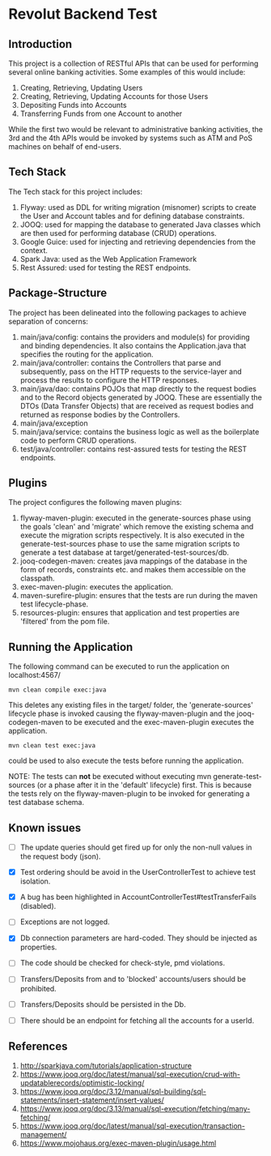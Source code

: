 # Revolut Backend Test

## Introduction

This project is a collection of RESTful APIs that can be used for performing several online banking activities.
Some examples of this would include:
1. Creating, Retrieving, Updating Users
2. Creating, Retrieving, Updating Accounts for those Users
3. Depositing Funds into Accounts
4. Transferring Funds from one Account to another

While the first two would be relevant to administrative banking activities, the 3rd and the 4th APIs would be invoked by
systems such as ATM and PoS machines on behalf of end-users.

## Tech Stack

The Tech stack for this project includes:
1. Flyway: used as DDL for writing migration (misnomer) scripts to create the User and Account tables and for defining database constraints.
2. JOOQ: used for mapping the database to generated Java classes which are then used for performing database (CRUD) operations.
3. Google Guice: used for injecting and retrieving dependencies from the context.
4. Spark Java: used as the Web Application Framework
5. Rest Assured: used for testing the REST endpoints.

## Package-Structure
The project has been delineated into the following packages to achieve separation of concerns:
1. main/java/config: contains the providers and module(s) for providing and binding dependencies. It also contains the
Application.java that specifies the routing for the application.
2. main/java/controller: contains the Controllers that parse and subsequently, pass on the HTTP requests to the service-layer and process the
results to configure the HTTP responses.
3. main/java/dao: contains POJOs that map directly to the request bodies and to the Record objects generated by JOOQ. These are
essentially the DTOs (Data Transfer Objects) that are received as request bodies and returned as response bodies by the
Controllers.
4. main/java/exception
5. main/java/service: contains the business logic as well as the boilerplate code to perform CRUD operations.
6. test/java/controller: contains rest-assured tests for testing the REST endpoints.

## Plugins
The project configures the following maven plugins:
1. flyway-maven-plugin: executed in the generate-sources phase using the goals 'clean' and 'migrate' which remove the 
existing schema and execute the migration scripts respectively. It is also executed in the generate-test-sources phase
to use the same migration scripts to generate a test database at target/generated-test-sources/db.
2. jooq-codegen-maven: creates java mappings of the database in the form of records, constraints etc. 
and makes them accessible on the classpath.
3. exec-maven-plugin: executes the application.
4. maven-surefire-plugin: ensures that the tests are run during the maven test lifecycle-phase.
5. resources-plugin: ensures that application and test properties are 'filtered' from the pom file.

## Running the Application
The following command can be executed to run the application on localhost:4567/
```
mvn clean compile exec:java
```
This deletes any existing files in the target/ folder, the 'generate-sources' lifecycle phase is invoked causing
the flyway-maven-plugin and the jooq-codegen-maven to be executed and the exec-maven-plugin executes the application.

```
mvn clean test exec:java
```
could be used to also execute the tests before running the application.

NOTE: The tests can **not** be executed without executing mvn generate-test-sources (or a phase after it in the
'default' lifecycle) first. This is because the tests rely on the flyway-maven-plugin to be invoked for generating
a test database schema.

## Known issues
- [ ] The update queries should get fired up for only the non-null values in the request body (json).
- [x] Test ordering should be avoid in the UserControllerTest to achieve test isolation.
- [x] A bug has been highlighted in AccountControllerTest#testTransferFails (disabled).
- [ ] Exceptions are not logged.
- [x] Db connection parameters are hard-coded. They should be injected as properties.
- [ ] The code should be checked for check-style, pmd violations.
- [ ] Transfers/Deposits from and to 'blocked' accounts/users should be prohibited.
- [ ] Transfers/Deposits should be persisted in the Db.
- [ ] There should be an endpoint for fetching all the accounts for a userId.


## References
1. http://sparkjava.com/tutorials/application-structure
2. https://www.jooq.org/doc/latest/manual/sql-execution/crud-with-updatablerecords/optimistic-locking/
3. https://www.jooq.org/doc/3.12/manual/sql-building/sql-statements/insert-statement/insert-values/
4. https://www.jooq.org/doc/3.13/manual/sql-execution/fetching/many-fetching/
5. https://www.jooq.org/doc/latest/manual/sql-execution/transaction-management/
6. https://www.mojohaus.org/exec-maven-plugin/usage.html




